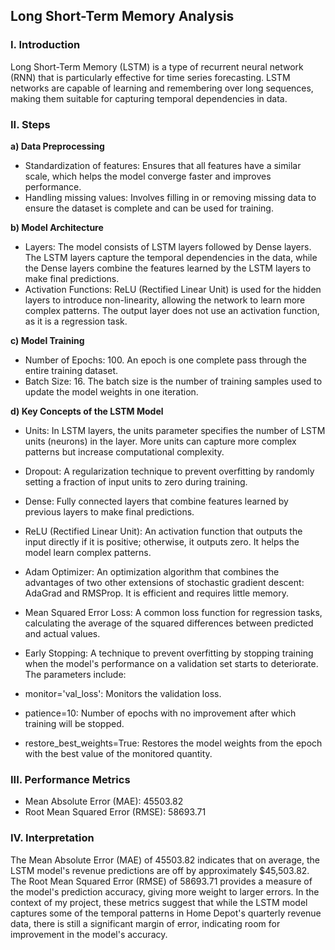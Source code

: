 ## Long Short-Term Memory Analysis

### I. Introduction

Long Short-Term Memory (LSTM) is a type of recurrent neural network (RNN) that is particularly effective for time series forecasting. LSTM networks are capable of learning and remembering over long sequences, making them suitable for capturing temporal dependencies in data.

### II. Steps

**a) Data Preprocessing**

- Standardization of features: Ensures that all features have a similar scale, which helps the model converge faster and improves performance.
- Handling missing values: Involves filling in or removing missing data to ensure the dataset is complete and can be used for training.

**b) Model Architecture**

- Layers: The model consists of LSTM layers followed by Dense layers. The LSTM layers capture the temporal dependencies in the data, while the Dense layers combine the features learned by the LSTM layers to make final predictions.
- Activation Functions: ReLU (Rectified Linear Unit) is used for the hidden layers to introduce non-linearity, allowing the network to learn more complex patterns. The output layer does not use an activation function, as it is a regression task.

**c) Model Training**

- Number of Epochs: 100. An epoch is one complete pass through the entire training dataset.
- Batch Size: 16. The batch size is the number of training samples used to update the model weights in one iteration.

**d) Key Concepts of the LSTM Model**

- Units: In LSTM layers, the units parameter specifies the number of LSTM units (neurons) in the layer. More units can capture more complex patterns but increase computational complexity.
  
- Dropout: A regularization technique to prevent overfitting by randomly setting a fraction of input units to zero during training.

- Dense: Fully connected layers that combine features learned by previous layers to make final predictions.

- ReLU (Rectified Linear Unit): An activation function that outputs the input directly if it is positive; otherwise, it outputs zero. It helps the model learn complex patterns.

- Adam Optimizer: An optimization algorithm that combines the advantages of two other extensions of stochastic gradient descent: AdaGrad and RMSProp. It is efficient and requires little memory.

- Mean Squared Error Loss: A common loss function for regression tasks, calculating the average of the squared differences between predicted and actual values.

- Early Stopping: A technique to prevent overfitting by stopping training when the model's performance on a validation set starts to deteriorate. The parameters include:
- monitor='val_loss': Monitors the validation loss.
- patience=10: Number of epochs with no improvement after which training will be stopped.
- restore_best_weights=True: Restores the model weights from the epoch with the best value of the monitored quantity.

### III. Performance Metrics

- Mean Absolute Error (MAE): 45503.82
- Root Mean Squared Error (RMSE): 58693.71

### IV. Interpretation

The Mean Absolute Error (MAE) of 45503.82 indicates that on average, the LSTM model's revenue predictions are off by approximately $45,503.82. The Root Mean Squared Error (RMSE) of 58693.71 provides a measure of the model's prediction accuracy, giving more weight to larger errors. In the context of my project, these metrics suggest that while the LSTM model captures some of the temporal patterns in Home Depot's quarterly revenue data, there is still a significant margin of error, indicating room for improvement in the model's accuracy.
